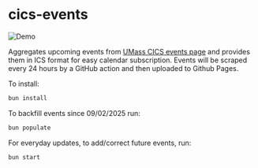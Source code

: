 # cics-events

![Demo](https://github.com/user-attachments/assets/baeeef9d-d3ec-4896-bebc-407c0815a381)

Aggregates upcoming events from [UMass CICS events
page](https://www.cics.umass.edu/events) and provides them in ICS format for
easy calendar subscription. Events will be scraped every 24 hours by a GitHub
action and then uploaded to Github Pages.

To install:

```bash
bun install
```

To backfill events since 09/02/2025 run:

```bash
bun populate
```

For everyday updates, to add/correct future events, run:

```bash
bun start
```
